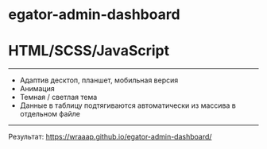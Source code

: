 # egator-admin-dashboard

# HTML/SCSS/JavaScript

---

- Адаптив десктоп, планшет, мобильная версия
- Анимация
- Темная / светлая тема
- Данные в таблицу подтягиваются автоматически из массива в отдельном файле

---

Результат: https://wraaap.github.io/egator-admin-dashboard/
